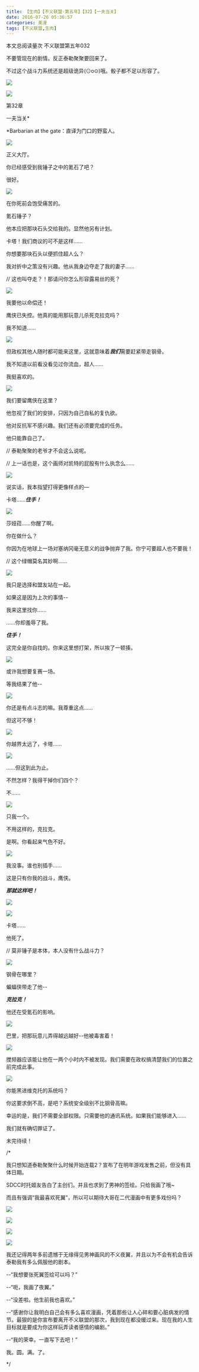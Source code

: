 ```yaml
---
title: 【生肉】【不义联盟-第五年】【32】【一夫当关】
date: 2016-07-26 05:36:57
categories: 美漫
tags: [不义联盟,生肉]
---
```

<span id="busuanzi_container_page_pv">
  本文总阅读量<span id="busuanzi_value_page_pv"></span>次
</span>
不义联盟第五年032

不要管现在的剧情。反正泰勒聚聚要回来了。

不过这个战斗力系统还是超级诡异(⊙o⊙)哦。骰子都不足以形容了。

![](http://ww2.sinaimg.cn/large/a15b4afegw1f67aa8c3wzj21hk156dv7)
<!-- more -->
![](http://ww2.sinaimg.cn/large/a15b4afegw1f67ab7g9mpj21hk1564bc)

第32章

一夫当关\*

\*Barbarian at the gate：直译为门口的野蛮人。

![](http://ww2.sinaimg.cn/large/a15b4afegw1f67acsh20hj21hk156qlj)

正义大厅。

你已经感受到我锤子之中的氪石了吧？

很好。

![](http://ww2.sinaimg.cn/large/a15b4afegw1f67addw8rgj21hk156e0m)

在你死前会饱受痛苦的。

氪石锤子？

他本应把那块石头交给我的。显然他另有计划。

卡塔！我们商议的可不是这样……

你想要那块石头以便抓住超人么？

我对折中之策没有兴趣。他从我身边夺走了我的妻子……

// 这也叫夺走？！那请问你怎么形容露易丝的死？

![](http://ww2.sinaimg.cn/large/a15b4afegw1f67aduouedj21hk156qnl)

我要他以命偿还！

鹰侠已失控。他真的能用那玩意儿杀死克拉克吗？

我不知道……

![](http://ww2.sinaimg.cn/large/a15b4afegw1f67aebx2hnj21hk156kbu)

但政权其他人随时都可能来这里，这就意味着***我们***需要赶紧带走钢骨。

我不知道以前看没看见过你流血，超人……

我挺喜欢的。

![](http://ww2.sinaimg.cn/large/a15b4afegw1f67aenwnl2j21hk1564ge)

我们要留鹰侠在这里？

他忽视了我们的安排，只因为自己自私的复仇欲。

他对反抗军不感兴趣。我们还有必须要完成的任务。

他只能靠自己了。

// 泰勒聚聚的老爷才不会这么说呢。

// 上一话也是，这个画师对凯特的屁股有什么执念么……

![](http://ww2.sinaimg.cn/large/a15b4afegw1f67af1suakj21hk156h4v)

说实话，我本指望打得更像样点的—

卡塔……***住手！***

![](http://ww2.sinaimg.cn/large/a15b4afegw1f67afhz9tij21hk1564kb)

莎娅菈……你醒了啊。

你在做什么？

你因为在地球上一场对塞纳冈毫无意义的战争抛弃了我。你宁可要超人也不要我！

// 这个绿帽莫名其妙啊……

![](http://ww2.sinaimg.cn/large/a15b4afegw1f67afuh4x0j21hk156dzw)

我只是选择和盟友站在一起。

如果这是因为上次的事情--

我来这里找你……

……你却羞辱了我。

***住手！***

这完全是你自找的。你来这里想打架，所以挨了一顿揍。

![](http://ww2.sinaimg.cn/large/a15b4afegw1f67agcdiaxj21hk156qns)

或许我想要复赛一场。

等我结果了他--

![](http://ww2.sinaimg.cn/large/a15b4afegw1f67agojzv4j21hk1561bi)

你还是有点斗志的嘛。我尊重这点……

但这可不够！

![](http://ww2.sinaimg.cn/large/a15b4afegw1f67agywgr9j21hk156h3b)

你越界太远了，卡塔……

![](http://ww2.sinaimg.cn/large/a15b4afegw1f67ahbbh8yj21hk156tuq)

……但这到此为止。

不然怎样？我得干掉你们四个？

不……

![](http://ww2.sinaimg.cn/large/a15b4afegw1f67ahp358kj21hk156awk)

只我一个。

不用这样的，克拉克。

是啊。你看起来气色不好。

![](http://ww2.sinaimg.cn/large/a15b4afegw1f67ai6ihr3j21hk1567nn)

我没事。谁也别插手……

这是只有你我的战斗，鹰侠。

***那就这样吧！***

![](http://ww2.sinaimg.cn/large/a15b4afegw1f67air49ofj21hk156x04)

![](http://ww2.sinaimg.cn/large/a15b4afegw1f67aj66yijj21hk156tpx)

卡塔……

他死了。

// 莫非锤子是本体，本人没有什么战斗力？

![](http://ww2.sinaimg.cn/large/a15b4afegw1f67ajntfqtj21hk156h5i)

钢骨在哪里？

蝙蝠侠带走了他--

***克拉克！***

他还在受氪石的影响。

![](http://ww2.sinaimg.cn/large/a15b4afegw1f67ak1rawvj21hk156qkb)

巴里，把那玩意儿弄得越远越好--他被毒害着！

![](http://ww2.sinaimg.cn/large/a15b4afegw1f67akjyt21j21hk156qkp)

搅频器应该能让他在一两个小时内不被发现。我们需要在政权搞清楚我们的位置之前完成此事。

![](http://ww2.sinaimg.cn/large/a15b4afegw1f67al0n0eaj21hk156dxr)

你能黑进维克托的系统吗？

你这要求倒不高，是吧？系统安全级别不比钢骨高嘛。

幸运的是，我们不需要全部权限。只需要他的通讯系统。如果我们能够进入……

我们就有确切罪证了。

未完待续！

/\*

我只想知道泰勒聚聚什么时候开始连载2？宣布了在明年游戏发售之前，但没有具体日期。

SDCC时托姬友告白了主创们。并且也求到了男神的签绘。只给我画了哦\~

而且有强调“我最喜欢死翼”，所以可以期待大哥在二代漫画中有更多戏份吗？

![](http://ww2.sinaimg.cn/large/a15b4afegw1f67ccp5sldj21w02iohdt)

![](http://ww2.sinaimg.cn/large/a15b4afegw1f67cdhl0nnj21w02iokjl)

![](http://ww2.sinaimg.cn/large/a15b4afegw1f67cfbo6s2j21w02iokjl)

![](http://ww2.sinaimg.cn/large/a15b4afegw1f67cfsjpidj20va1jlgvb)

我还记得两年多前遗憾于无缘得见男神画风的不义夜翼，并且以为不会有机会告诉泰勒我有多么佩服他的剧本。

--“我想要张死翼签绘可以吗？”

--“呃，我画了夜翼。”

--“没差啦。他生前我也喜欢。”

--“感谢你让我明白自己会有多么喜欢漫画，凭着那些让人心碎和要心脏病发的情节。最狠的是你宣布要离开不义联盟的那次，我到现在都没缓过来。现在我的人生目标就是要成为你这样玩弄读者感情的编剧。”

--“我的荣幸。一直写下去吧！”

我。圆。满。了。

\*/